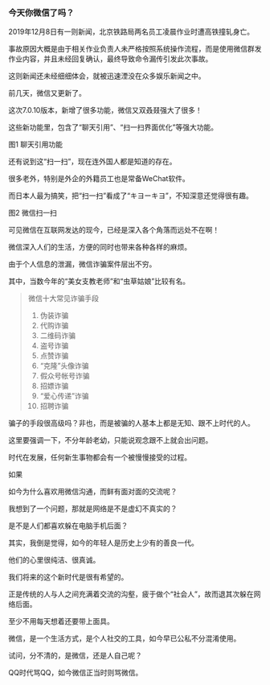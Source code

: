 ### 今天你微信了吗？



2019年12月8日有一则新闻，北京铁路局两名员工凌晨作业时遭高铁撞轧身亡。

事故原因大概是由于相关作业负责人未严格按照系统操作流程，而是使用微信群发作业内容，并且未经回复确认，最终导致命令漏传引发此次事故。

这则新闻还未经细细体会，就被迅速湮没在众多娱乐新闻之中。



前几天，微信又更新了。

这次7.0.10版本，新增了很多功能，微信又双叒叕强大了很多！

这些新功能里，包含了“聊天引用”、“扫一扫界面优化”等强大功能。

图1 聊天引用功能

还有说到这“扫一扫”，现在连外国人都是知道的存在。

很多老外，特别是外企的外籍员工也是常备WeChat软件。

而日本人最为搞笑，把“扫一扫”看成了“キヨーキヨ”，不知深意还觉得很有趣。

图2 微信扫一扫



可见微信在互联网发达的现今，已经是深入各个角落而远处不在啊！

微信深入人们的生活，方便的同时也带来各种各样的麻烦。

由于个人信息的泄漏，微信诈骗案件层出不穷。

其中，当数今年的“美女支教老师”和“虫草姑娘”比较有名。

> 微信十大常见诈骗手段
>
> 1. 伪装诈骗
> 2. 代购诈骗
> 3. 二维码诈骗
> 4. 盗号诈骗
> 5. 点赞诈骗
> 6. “克隆”头像诈骗
> 7. 假众号帐号诈骗
> 8. 招嫖诈骗
> 9. “爱心传递”诈骗
> 10. 招聘诈骗



骗子的手段很高级吗？非也，而是被骗的人基本上都是无知、跟不上时代的人。

这里要强调一下，不分年龄老幼，只能说观念跟不上就会出问题。

时代在发展，任何新生事物都会有一个被慢慢接受的过程。

如果



如今为什么喜欢用微信沟通，而鲜有面对面的交流呢？

我想到了一个问题，那就是网络是不是虚幻不真实的？

是不是人们都喜欢躲在电脑手机后面？

其实，我倒是觉得，如今的年轻人是历史上少有的善良一代。

他们的心里很纯洁、很真诚。

我们将来的这个新时代是很有希望的。

正是传统的人与人之间充满着交流的沟壑，疲于做个“社会人”，故而退其次躲在网络后面。

至少不用每天想着还要带上面具。



微信，是一个生活方式，是个人社交的工具，如今早已公私不分混淆使用。

试问，分不清的，是微信，还是人自己呢？











QQ时代骂QQ，如今微信正当时则骂微信。





